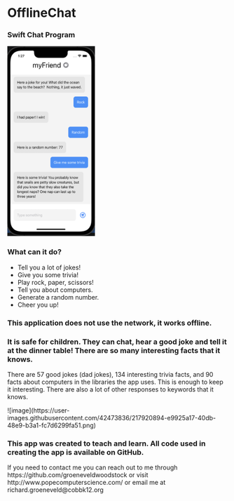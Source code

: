 # OfflineChat
<h3>
Swift Chat Program
</h3>
<img src="https://github.com/groeneveldwoodstock/OfflineChat/blob/main/iphonevert.png" alt="Screen Shot" style="width:200px;">
<h3>
What can it do? 
</h3>
<ul>
  <li>Tell you a lot of jokes!</li>
  <li>Give you some trivia!</li>
  <li>Play rock, paper, scissors!</li>
  <li>Tell you about computers.</li>
  <li>Generate a random number.</li>
  <li>Cheer you up!</li>
</ul>
<h3>
This application does not use the network, it works offline.
</h3>
<h3>
It is safe for children. They can chat, hear a good joke and tell it at the dinner table!
There are so many interesting facts that it knows.
</h3>
<p>There are 57 good jokes (dad jokes), 134 interesting trivia facts, and 90 facts about computers in the libraries the app uses. This is enough to keep it interesting. There are also a lot of other responses to keywords that it knows.</p>
![image](https://user-images.githubusercontent.com/42473836/217920894-e9925a17-40db-48e9-b3a1-fc7d6299fa51.png)
</p>
<h3>
This app was created to teach and learn. All code used in creating the app is available on GitHub.
</h3>
<p>If you need to contact me you can reach out to me through https://github.com/groeneveldwoodstock or visit http://www.popecomputerscience.com/ or email me at richard.groeneveld@cobbk12.org 
</p>

